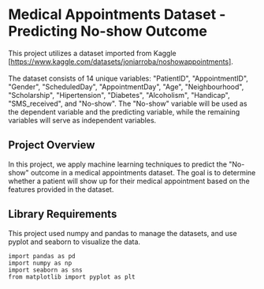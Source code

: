 # Medical Appointments Dataset - Predicting No-show Outcome
  This project utilizes a dataset imported from Kaggle [https://www.kaggle.com/datasets/joniarroba/noshowappointments]. 
  \
  \
  The dataset consists of 14 unique variables: "PatientID", "AppointmentID", "Gender", "ScheduledDay", "AppointmentDay", "Age", "Neighbourhood", "Scholarship", "Hipertension", "Diabetes", "Alcoholism", "Handicap", "SMS_received", and "No-show". The "No-show" variable will be used as the dependent variable and the predicting variable, while the remaining variables will serve as independent variables.


  
## Project Overview
In this project, we apply machine learning techniques to predict the "No-show" outcome in a medical appointments dataset. The goal is to determine whether a patient will show up for their medical appointment based on the features provided in the dataset.

## Library Requirements
This project used numpy and pandas to manage the datasets, and use pyplot and seaborn to visualize the data.

```
import pandas as pd
import numpy as np
import seaborn as sns
from matplotlib import pyplot as plt
```
